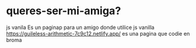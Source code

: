 # queres-ser-mi-amiga?
js vanila
Es un paginap para un amigo donde utilice js vanilla 
https://guileless-arithmetic-7c9c12.netlify.app/
es una pagina que codie en broma
